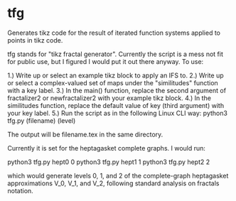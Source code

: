 # tfg
Generates tikz code for the result of iterated function systems applied to points in tikz code. 

tfg stands for "tikz fractal generator". Currently the script is a mess not fit for public use, but I figured I would put it out there anyway. To use:

1.) Write up or select an example tikz block to apply an IFS to.
2.) Write up or select a complex-valued set of maps under the "similitudes" function with a key label.
3.) In the main() function, replace the second argument of fractalizer2 or newfractalizer2 with your example tikz block.
4.) In the similitudes function, replace the default value of key (third argument) with your key label.
5.) Run the script as in the following Linux CLI way: python3 tfg.py (filename) (level)

The output will be filename.tex in the same directory. 

Currently it is set for the heptagasket complete graphs. I would run:

python3 tfg.py hept0 0 
python3 tfg.py hept1 1
python3 tfg.py hept2 2

which would generate levels 0, 1, and 2 of the complete-graph heptagasket approximations V_0, V_1, and V_2, following standard analysis on fractals notation. 
